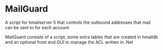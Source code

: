 # MailGuard
A script for hmailserver 5 that controls the outbound addresses that mail can be sent to for each account

MailGuard consists of a script, some extra tables that are created in hmaildb and an optional front end GUI to manage the ACL written in .Net
